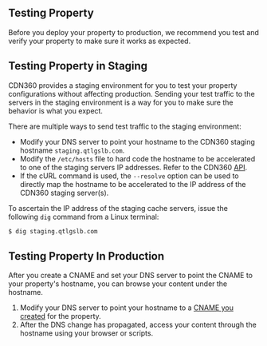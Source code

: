 ## Testing Property

Before you deploy your property to production, we recommend you test and verify your property to make sure it works as expected. 

## Testing Property in Staging

CDN360 provides a staging environment for you to test your property configurations without affecting production. Sending your test traffic to the servers in the staging environment is a way for you to make sure the behavior is what you expect.

There are multiple ways to send test traffic to the staging environment:

- Modify your DNS server to point your hostname to the CDN360 staging hostname ```staging.qtlgslb.com```.
- Modify the ```/etc/hosts``` file to hard code the hostname to be accelerated to one of the staging servers IP addresses. Refer to the CDN360 [API](<http://cdn360doc.quantil.com/apidocs/api.html>).
- If the cURL command is used, the ```--resolve``` option can be used to directly map the hostname to be accelerated to the IP address of the CDN360 staging server(s).

To ascertain the IP address of the staging cache servers, issue the following ```dig``` command from a Linux terminal:

```bash
$ dig staging.qtlgslb.com
```

## Testing Property In Production

After you create a CNAME and set your DNS server to point the CNAME to your property's hostname, you can browse your content under the hostname.

1. Modify your DNS server to point your hostname to a [CNAME you created](<../CNAMEs/Creating a CNAME.htm>) for the property.
2. After the DNS change has propagated, access your content through the hostname using your browser or scripts.
